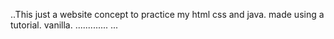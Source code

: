 ..This just a website concept to practice my html css and java. made using a tutorial. vanilla.
.............
...